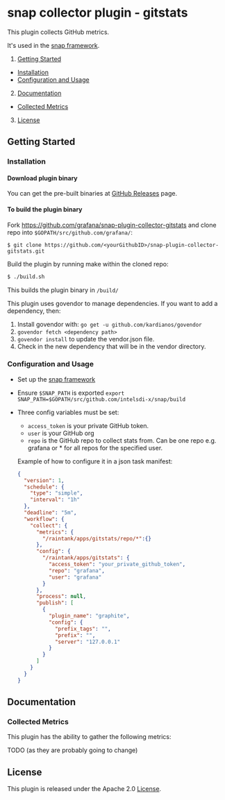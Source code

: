 # snap collector plugin - gitstats

This plugin collects GitHub metrics.

It's used in the [snap framework](http://github.com:intelsdi-x/snap).

1. [Getting Started](#getting-started)
  * [Installation](#installation)
  * [Configuration and Usage](configuration-and-usage)
2. [Documentation](#documentation)
  * [Collected Metrics](#collected-metrics)
3. [License](#license-and-authors)

## Getting Started

### Installation

#### Download plugin binary

You can get the pre-built binaries at [GitHub Releases](https://github.com/grafana/snap-plugin-collector-gitstats/releases) page.

#### To build the plugin binary

Fork https://github.com/grafana/snap-plugin-collector-gitstats and clone repo into `$GOPATH/src/github.com/grafana/`:

```
$ git clone https://github.com/<yourGithubID>/snap-plugin-collector-gitstats.git
```

Build the plugin by running make within the cloned repo:

```bash
$ ./build.sh
```

This builds the plugin binary in `/build/`

This plugin uses govendor to manage dependencies. If you want to add a dependency, then:

1. Install govendor with: `go get -u github.com/kardianos/govendor`
2. `govendor fetch <dependency path>`
3. `govendor install` to update the vendor.json file.
4. Check in the new dependency that will be in the vendor directory.

### Configuration and Usage

* Set up the [snap framework](https://github.com/intelsdi-x/snap/blob/master/README.md#getting-started)
* Ensure `$SNAP_PATH` is exported
`export SNAP_PATH=$GOPATH/src/github.com/intelsdi-x/snap/build`
* Three config variables must be set:
  - `access_token` is your private GitHub token.
  - `user` is your GitHub org  
  - `repo` is the GitHub repo to collect stats from. Can be one repo e.g. grafana or * for all repos for the specified user.

  Example of how to configure it in a json task manifest:
  ```json
  {
    "version": 1,
    "schedule": {
      "type": "simple",
      "interval": "1h"
    },
    "deadline": "5m",
    "workflow": {
      "collect": {
        "metrics": {
          "/raintank/apps/gitstats/repo/*":{}
        },
        "config": {
          "/raintank/apps/gitstats": {
            "access_token": "your_private_github_token",
            "repo": "grafana",
            "user": "grafana"
          }
        },
        "process": null,
        "publish": [
          {
            "plugin_name": "graphite",
            "config": {
              "prefix_tags": "",
              "prefix": "",
              "server": "127.0.0.1"
            }
          }
        ]
      }
    }
  }
  ```

## Documentation

### Collected Metrics

This plugin has the ability to gather the following metrics:

TODO (as they are probably going to change)

## License

This plugin is released under the Apache 2.0 [License](LICENSE).
